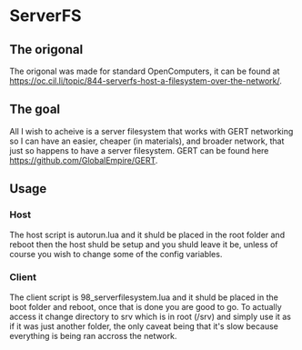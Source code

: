 # ServerFS

## The origonal
The origonal was made for standard OpenComputers, it can be found at https://oc.cil.li/topic/844-serverfs-host-a-filesystem-over-the-network/.

## The goal
All I wish to acheive is a server filesystem that works with GERT networking so I can have an easier, cheaper (in materials), and broader network,
that just so happens to have a server filesystem. GERT can be found here https://github.com/GlobalEmpire/GERT.

## Usage

### Host
The host script is autorun.lua and it shuld be placed in the root folder and reboot then the host shuld be setup and you shuld leave it be, unless of course you wish to
change some of the config variables.

### Client
The client script is 98_serverfilesystem.lua and it shuld be placed in the boot folder and reboot, once that is done you are good to go. To actually access it change
directory to srv which is in root (/srv) and simply use it as if it was just another folder, the only caveat being that it's slow because everything is being ran accross 
the network.
